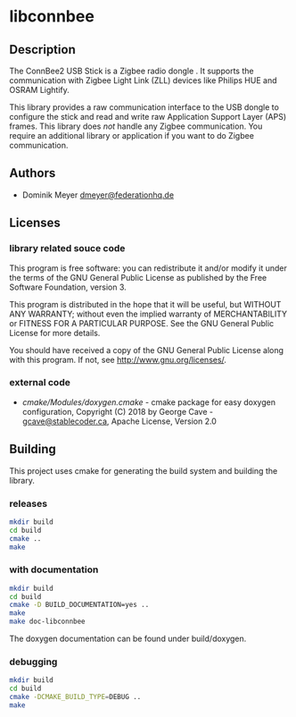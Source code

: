 # libconnbee

## Description

The ConnBee2 USB Stick is a Zigbee radio dongle . It supports the communication with
Zigbee Light Link (ZLL) devices like Philips HUE and OSRAM Lightify.

This library provides a raw communication interface to the USB dongle to configure
the stick and read and write raw Application Support Layer (APS) frames. This
library does *not* handle any Zigbee communication. You require an additional library or
application if you want to do Zigbee communication.

## Authors

- Dominik Meyer <dmeyer@federationhq.de>


## Licenses

### library related souce code
This program is free software: you can redistribute it and/or modify it under the terms of the GNU General Public License as published by the Free Software Foundation, version 3.

This program is distributed in the hope that it will be useful, but WITHOUT ANY WARRANTY; without even the implied warranty of
MERCHANTABILITY or FITNESS FOR A PARTICULAR PURPOSE.
See the GNU General Public License for more details.

You should have received a copy of the GNU General Public License along with this program. If not, see <http://www.gnu.org/licenses/>.

### external code

- *cmake/Modules/doxygen.cmake* - cmake package for easy doxygen configuration, Copyright (C) 2018 by George Cave - gcave@stablecoder.ca, Apache License, Version 2.0

## Building

This project uses cmake for generating the build system and building the library.

### releases

```bash
mkdir build
cd build
cmake ..
make
```

### with documentation

```bash
mkdir build
cd build
cmake -D BUILD_DOCUMENTATION=yes ..
make
make doc-libconnbee
```

The doxygen documentation can be found under build/doxygen.

### debugging

```bash
mkdir build
cd build
cmake -DCMAKE_BUILD_TYPE=DEBUG ..
make
```
